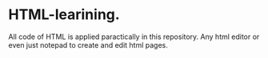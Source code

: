 # HTML-learining.
All code of HTML is applied paractically in this repository.
Any html editor or even just notepad to create and edit html pages.
